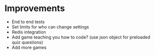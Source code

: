 # Improvements
- End to end tests
- Set limits for who can change settings
- Redis integration
- Add game teaching you how to code? (use json object for preloaded quiz questions)
- Add more games 